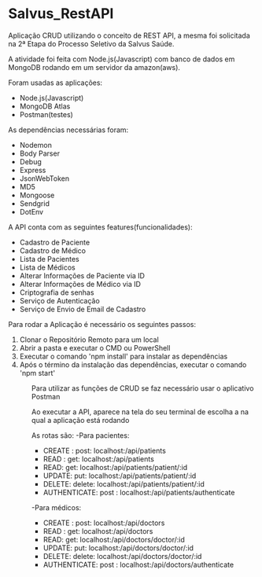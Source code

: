 # Salvus_RestAPI
<p>Aplicação CRUD utilizando o conceito de REST API, a mesma foi solicitada na 2ª Etapa do Processo Seletivo da Salvus Saúde.</p>
<p>A atividade foi feita com Node.js(Javascript) com banco de dados em MongoDB rodando em um servidor da amazon(aws).</p>

Foram usadas as aplicações:
<ul>
 <li>Node.js(Javascript)</li>
 <li>MongoDB Atlas</li>
 <li>Postman(testes)</li>
</ul>

As dependências necessárias foram:
 <ul>
 <li>Nodemon</li>
 <li>Body Parser</li>
 <li>Debug</li>
 <li>Express</li>
 <li>JsonWebToken</li>
 <li>MD5</li>
 <li>Mongoose</li>
 <li>Sendgrid</li>
 <li>DotEnv</li>
</ul>

A API conta com as seguintes features(funcionalidades):
 <ul>
 <li>Cadastro de Paciente </li>
 <li>Cadastro de Médico</li>
 <li>Lista de Pacientes</li>
 <li>Lista de Médicos</li>
 <li>Alterar Informações de Paciente via ID</li>
 <li>Alterar Informações de Médico via ID</li>
 <li>Criptografia de senhas</li>
 <li>Serviço de Autenticação</li>
 <li>Serviço de Envio de Email de Cadastro</li>
</ul>
Para rodar a Aplicação é necessário os seguintes passos:

<ol>
 <li> Clonar o Repositório Remoto para um local</li>
 <li>Abrir a pasta e executar o CMD ou PowerShell</li>
 <li>Executar o comando 'npm install' para instalar as dependências</li>
 <li>Após o término da instalação das dependências, executar o comando 'npm start'</li>
<ol>

Para utilizar as funções de CRUD se faz necessário usar o aplicativo Postman
<p>Ao executar a API, aparece na tela do seu terminal de escolha a <porta> na qual a aplicação está rodando</p>
 <span>As rotas são:</span>
 <span>-Para pacientes:</span>
 <ul>
  <li> CREATE : post: localhost:<porta>/api/patients</li>
  <li> READ : get: localhost:<porta>/api/patients</li>
  <li> READ:  get: localhost:<porta>/api/patients/patient/:id</li>
  <li> UPDATE: put: localhost:<porta>/api/patients/patient/:id</li>
  <li> DELETE: delete: localhost:<porta>/api/patients/patient/:id</li>
  <li> AUTHENTICATE: post : localhost:<porta>/api/patients/authenticate</li>
 </ul>

  -Para médicos:
 <ul>
  <li>  CREATE : post: localhost:<porta>/api/doctors</li>
  <li>  READ : get: localhost:<porta>/api/doctors</li>
  <li>  READ:  get: localhost:<porta>/api/doctors/doctor/:id</li>
  <li>  UPDATE: put: localhost:<porta>/api/doctors/doctor/:id</li>
  <li>  DELETE: delete: localhost:<porta>/api/doctors/doctor/:id</li>
  <li>  AUTHENTICATE: post : localhost:<porta>/api/doctors/authenticate</li>
</ul>
